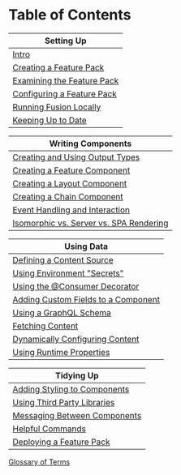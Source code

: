 # Table of Contents

| Setting Up |
|---|
| [Intro](./intro.md) |
| [Creating a Feature Pack](./creating-feature-pack.md) |
| [Examining the Feature Pack](./examining-feature-pack.md) |
| [Configuring a Feature Pack](./configuring-feature-pack.md) |
| [Running Fusion Locally](./running-fusion-locally.md) |
| [Keeping Up to Date](./keeping-up-to-date.md) |

| Writing Components |
|---|
| [Creating and Using Output Types](./creating-using-output-types.md) |
| [Creating a Feature Component](./creating-feature-component.md) |
| [Creating a Layout Component](./creating-layout-component.md) |
| [Creating a Chain Component](./creating-chain-component.md) |
| [Event Handling and Interaction](./event-handling-interaction.md) |
| [Isomorphic vs. Server vs. SPA Rendering](.//event-handling-interaction.md)

| Using Data |
|---|
| [Defining a Content Source](./defining-content-source.md) |
| [Using Environment "Secrets"](./using-environment-secrets.md) |
| [Using the @Consumer Decorator](./using-consumer-decorator.md) |
| [Adding Custom Fields to a Component](./adding-custom-fields.md) |
| [Using a GraphQL Schema](./using-graphql-schema.md) |
| [Fetching Content](./fetching-content.md) |
| [Dynamically Configuring Content](./dynamically-configuring-content.md) |
| [Using Runtime Properties](./using-runtime-properties.md) |

| Tidying Up |
|---|
| [Adding Styling to Components](./adding-styling.md) |
| [Using Third Party Libraries](./using-third-party-libraries.md) |
| [Messaging Between Components](./messaging-between-components.md) |
| [Helpful Commands](./helpful-commands.md) |
| [Deploying a Feature Pack](./deploying-feature-pack.md) |

[Glossary of Terms](./glossary.md)
